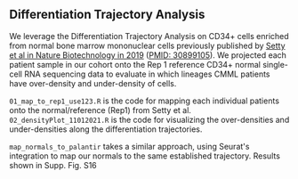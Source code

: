 ## Differentiation Trajectory Analysis

We leverage the Differentiation Trajectory Analysis on CD34+ cells enriched from normal bone marrow mononuclear cells previously published by [Setty et al in Nature Biotechnology in 2019](https://www.nature.com/articles/s41587-019-0068-4) ([PMID: 30899105](https://pubmed.ncbi.nlm.nih.gov/30899105/)).  We projected each patient sample in our cohort onto the Rep 1 reference CD34+ normal single-cell RNA sequencing data to evaluate in which lineages CMML patients have over-density and under-density of cells. 

`01_map_to_rep1_use123.R` is the code for mapping each individual patients onto the normal/reference (Rep1) from Setty et al.
`02_densityPlot_11012021.R` is the code for visualizing the over-densities and under-densities along the differentiation trajectories.

`map_normals_to_palantir` takes a similar approach, using Seurat's integration to map our normals to the same established trajectory. Results shown in Supp. Fig. S16
